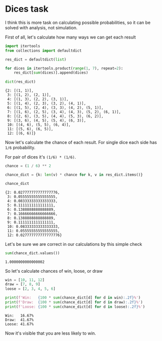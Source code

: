 # Dices task

I think this is more task on calculating possible probabilities, so it can be solved with analysis, not simulation.

First of all, let's calculate how many ways we can get each result


```python
import itertools
from collections import defaultdict

res_dict = defaultdict(list)

for dices in itertools.product(range(1, 7), repeat=2):
    res_dict[sum(dices)].append(dices)
    
dict(res_dict)
```




    {2: [(1, 1)],
     3: [(1, 2), (2, 1)],
     4: [(1, 3), (2, 2), (3, 1)],
     5: [(1, 4), (2, 3), (3, 2), (4, 1)],
     6: [(1, 5), (2, 4), (3, 3), (4, 2), (5, 1)],
     7: [(1, 6), (2, 5), (3, 4), (4, 3), (5, 2), (6, 1)],
     8: [(2, 6), (3, 5), (4, 4), (5, 3), (6, 2)],
     9: [(3, 6), (4, 5), (5, 4), (6, 3)],
     10: [(4, 6), (5, 5), (6, 4)],
     11: [(5, 6), (6, 5)],
     12: [(6, 6)]}



Now let's calculate the chance of each result. For single dice each side has `1/6` probability.

For pair of dices it's `(1/6) * (1/6)`.


```python
chance = (1 / 6) ** 2

chance_dict = {k: len(v) * chance for k, v in res_dict.items()}

chance_dict
```




    {2: 0.027777777777777776,
     3: 0.05555555555555555,
     4: 0.08333333333333333,
     5: 0.1111111111111111,
     6: 0.1388888888888889,
     7: 0.16666666666666666,
     8: 0.1388888888888889,
     9: 0.1111111111111111,
     10: 0.08333333333333333,
     11: 0.05555555555555555,
     12: 0.027777777777777776}



Let's be sure we are correct in our calculations by this simple check


```python
sum(chance_dict.values())
```




    1.0000000000000002



So let's calculate chances of win, loose, or draw


```python
win = [10, 11, 12]
draw = [7, 8, 9]
loose = [2, 3, 4, 5, 6]

print(f'Win:   {100 * sum(chance_dict[d] for d in win):.2f}%')
print(f'Draw:  {100 * sum(chance_dict[d] for d in draw):.2f}%')
print(f'Loose: {100 * sum(chance_dict[d] for d in loose):.2f}%')
```

    Win:   16.67%
    Draw:  41.67%
    Loose: 41.67%
    

Now it's visible that you are less likely to win.
